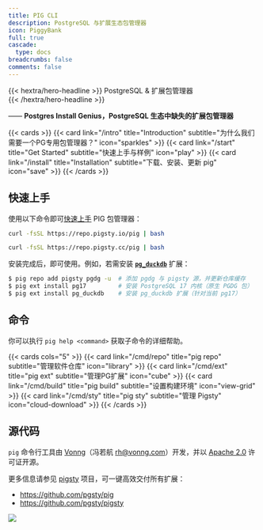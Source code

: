 ```yaml
---
title: PIG CLI
description: PostgreSQL 与扩展生态包管理器
icon: PiggyBank
full: true
cascade:
  type: docs
breadcrumbs: false
comments: false
---
```


<div class="hx-mt-6 hx-mb-6">
{{< hextra/hero-headline >}}
  PostgreSQL & 扩展包管理器 &nbsp;<br class="sm:hx-block hx-hidden" />
{{< /hextra/hero-headline >}}
</div>


—— **Postgres Install Genius，PostgreSQL 生态中缺失的扩展包管理器**

{{< cards >}}
{{< card link="/intro"   title="Introduction" subtitle="为什么我们需要一个PG专用包管理器？" icon="sparkles" >}}
{{< card link="/start"   title="Get Started"  subtitle="快速上手与样例"  icon="play" >}}
{{< card link="/install" title="Installation" subtitle="下载、安装、更新 pig" icon="save" >}}
{{< /cards >}}

## 快速上手

使用以下命令即可[快速上手](/zh/pig/start) PIG 包管理器：

```bash tab="default"
curl -fsSL https://repo.pigsty.io/pig | bash
```
```bash tab="mirror"
curl -fsSL https://repo.pigsty.cc/pig | bash
```

安装完成后，即可使用。例如，若需安装 [**`pg_duckdb`**](/zh/e/pg_duckdb/) 扩展：

```bash
$ pig repo add pigsty pgdg -u  # 添加 pgdg 与 pigsty 源，并更新仓库缓存
$ pig ext install pg17         # 安装 PostgreSQL 17 内核（原生 PGDG 包）
$ pig ext install pg_duckdb    # 安装 pg_duckdb 扩展（针对当前 pg17）
```



## 命令

你可以执行 `pig help <command>` 获取子命令的详细帮助。

{{< cards cols="5" >}}
{{< card link="/cmd/repo"  title="pig repo"  subtitle="管理软件仓库"  icon="library" >}}
{{< card link="/cmd/ext"   title="pig ext"   subtitle="管理PG扩展"   icon="cube" >}}
{{< card link="/cmd/build" title="pig build" subtitle="设置构建环境"  icon="view-grid" >}}
{{< card link="/cmd/sty"   title="pig sty"   subtitle="管理 Pigsty"  icon="cloud-download" >}}
{{< /cards >}}


## 源代码

`pig` 命令行工具由 [Vonng](https://vonng.com/en/)（冯若航 rh@vonng.com）开发，并以 [Apache 2.0](https://github.com/pgsty/pig/?tab=Apache-2.0-1-ov-file#readme) 许可证开源。

更多信息请参见 [pigsty](https://pgsty.com) 项目，可一键高效交付所有扩展：

- https://github.com/pgsty/pig
- https://github.com/pgsty/pigsty

![](/logo.png)
